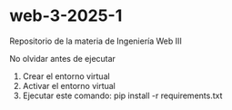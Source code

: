# web-3-2025-1
Repositorio de la materia de Ingeniería Web III

No olvidar antes de ejecutar
1. Crear el entorno virtual
2. Activar el entorno virtual
3. Ejecutar este comando: 
	pip install -r requirements.txt